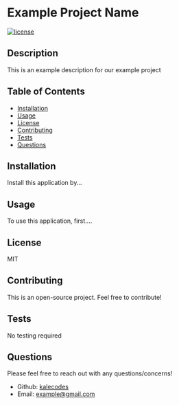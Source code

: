 
  # Example Project Name

  [![license](https://img.shields.io/badge/license-MIT-blue)](https://shields.io)

  ## Description
  This is an example description for our example project
    
  ## Table of Contents
  * [Installation](#installation)
  * [Usage](#usage)
  * [License](#license)
  * [Contributing](#contributing)
  * [Tests](#tests)
  * [Questions](#questions)
  
  ## Installation
  Install this application by...

  ## Usage
  To use this application, first....

  ## License
  MIT
  
  ## Contributing
  This is an open-source project. Feel free to contribute!
  
  ## Tests
  No testing required
  
  ## Questions
  Please feel free to reach out with any questions/concerns!
  * Github: [kalecodes](https://github.com/kalecodes)
  * Email: example@gmail.com
  